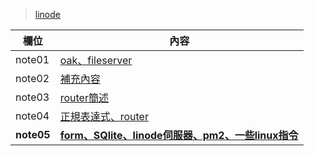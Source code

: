 > [linode](./linode.md)


欄位 | 內容
-------------|-----------------
note01 | [oak、fileserver](./note01.md)
note02 | [補充內容](./note02.md)
note03 | [router簡述](./note03.md)
note04 | [正規表達式、router](./note04.md)
**note05** | [**form、SQlite、linode伺服器、pm2、一些linux指令**](./note05.md)

